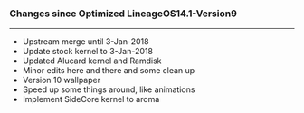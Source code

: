 ### Changes since Optimized LineageOS14.1-Version9

---------------------------------------------------
* Upstream merge until 3-Jan-2018
* Update stock kernel to 3-Jan-2018
* Updated Alucard kernel and Ramdisk
* Minor edits here and there and some clean up
* Version 10 wallpaper
* Speed up some things around, like animations 
* Implement SideCore kernel to aroma
